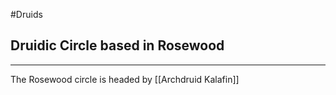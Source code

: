 #Druids 
## Druidic Circle based in Rosewood
---
The Rosewood circle is headed by [[Archdruid Kalafin]]